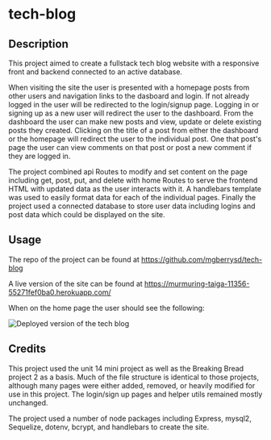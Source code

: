 # tech-blog

## Description

This project aimed to create a fullstack tech blog website with a responsive front and backend connected to an active database. 

When visiting the site the user is presented with a homepage posts from other users and navigation links to the dasboard and login. If not already logged in the user will be redirected to the login/signup page. Logging in or signing up as a new user will redirect the user to the dashboard. From the dashboard the user can make new posts and view, update or delete existing posts they created. Clicking on the title of a post from either the dashboard or the homepage will redirect the user to the individual post. One that post's page the user can view comments on that post or post a new comment if they are logged in.

The project combined api Routes to modify and set content on the page including get, post, put, and delete with home Routes to serve the frontend HTML with updated data as the user interacts with it. A handlebars template was used to easily format data for each of the individual pages. Finally the project used a connected database to store user data including logins and post data which could be displayed on the site.

## Usage

The repo of the project can be found at https://github.com/mgberrysd/tech-blog

A live version of the site can be found at https://murmuring-taiga-11356-55271fef0ba0.herokuapp.com/

When on the home page the user should see the following:

![Deployed version of the tech blog](assets/note_taker_ex.png)


## Credits

This project used the unit 14 mini project as well as the Breaking Bread project 2 as a basis. Much of the file structure is identical to those projects, although many pages were either added, removed, or heavily modified for use in this project. The login/sign up pages and helper utils remained mostly unchanged.

The project used a number of node packages including Express, mysql2, Sequelize, dotenv, bcrypt, and handlebars to create the site.